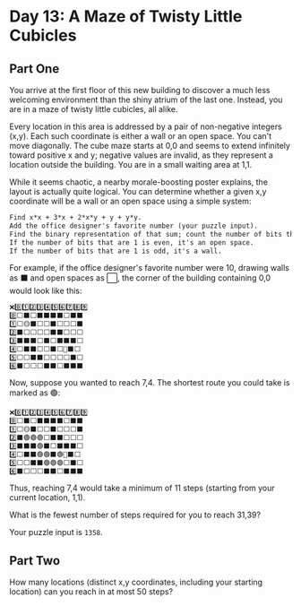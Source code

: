 # Day 13: A Maze of Twisty Little Cubicles

## Part One

You arrive at the first floor of this new building to discover a much less welcoming environment than the shiny atrium of the last one. Instead, you are in a maze of twisty little cubicles, all alike.

Every location in this area is addressed by a pair of non-negative integers (x,y). Each such coordinate is either a wall or an open space. You can't move diagonally. The cube maze starts at 0,0 and seems to extend infinitely toward positive x and y; negative values are invalid, as they represent a location outside the building. You are in a small waiting area at 1,1.

While it seems chaotic, a nearby morale-boosting poster explains, the layout is actually quite logical. You can determine whether a given x,y coordinate will be a wall or an open space using a simple system:

```txt
Find x*x + 3*x + 2*x*y + y + y*y.
Add the office designer's favorite number (your puzzle input).
Find the binary representation of that sum; count the number of bits that are 1.
If the number of bits that are 1 is even, it's an open space.
If the number of bits that are 1 is odd, it's a wall.
```

For example, if the office designer's favorite number were 10, drawing walls as ⬛ and open spaces as ⬜, the corner of the building containing 0,0 would look like this:

```txt
❌0️⃣1️⃣2️⃣3️⃣4️⃣5️⃣6️⃣7️⃣8️⃣9️⃣
0️⃣⬜⬛⬜⬛⬛⬛⬛⬜⬛⬛
1️⃣⬜🟡⬛⬜⬜⬛⬜⬜⬜⬛
2️⃣⬛⬜⬜⬜⬜⬛⬛⬜⬜⬜
3️⃣⬛⬛⬛⬜⬛⬜⬛⬛⬛⬜
4️⃣⬜⬛⬛⬜⬜⬛⬜🔵⬛⬜
5️⃣⬜⬜⬛⬛⬜⬜⬜⬜⬛⬜
6️⃣⬛⬜⬜⬜⬛⬛⬜⬛⬛⬛
```

Now, suppose you wanted to reach 7,4. The shortest route you could take is marked as 🟢:

```txt
❌0️⃣1️⃣2️⃣3️⃣4️⃣5️⃣6️⃣7️⃣8️⃣9️⃣
0️⃣⬜⬛⬜⬛⬛⬛⬛⬜⬛⬛
1️⃣⬜🟡⬛⬜⬜⬛⬜⬜⬜⬛
2️⃣⬛🟢🟢🟢⬜⬛⬛⬜⬜⬜
3️⃣⬛⬛⬛🟢⬛⬜⬛⬛⬛⬜
4️⃣⬜⬛⬛🟢🟢⬛🟢🔵⬛⬜
5️⃣⬜⬜⬛⬛🟢🟢🟢⬜⬛⬜
6️⃣⬛⬜⬜⬜⬛⬛⬜⬛⬛⬛
```

Thus, reaching 7,4 would take a minimum of 11 steps (starting from your current location, 1,1).

What is the fewest number of steps required for you to reach 31,39?

Your puzzle input is `1358`.

## Part Two

How many locations (distinct x,y coordinates, including your starting location) can you reach in at most 50 steps?
